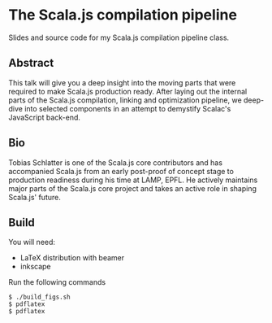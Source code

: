 # The Scala.js compilation pipeline

Slides and source code for my Scala.js compilation pipeline class.

## Abstract

This talk will give you a deep insight into the moving parts that were
required to make Scala.js production ready. After laying out the
internal parts of the Scala.js compilation, linking and optimization
pipeline, we deep-dive into selected components in an attempt to
demystify Scalac's JavaScript back-end.

## Bio

Tobias Schlatter is one of the Scala.js core contributors and has
accompanied Scala.js from an early post-proof of concept stage to
production readiness during his time at LAMP, EPFL. He actively
maintains major parts of the Scala.js core project and takes an active
role in shaping Scala.js' future.

## Build

You will need:

- LaTeX distribution with beamer
- inkscape

Run the following commands

    $ ./build_figs.sh
    $ pdflatex
	$ pdflatex

